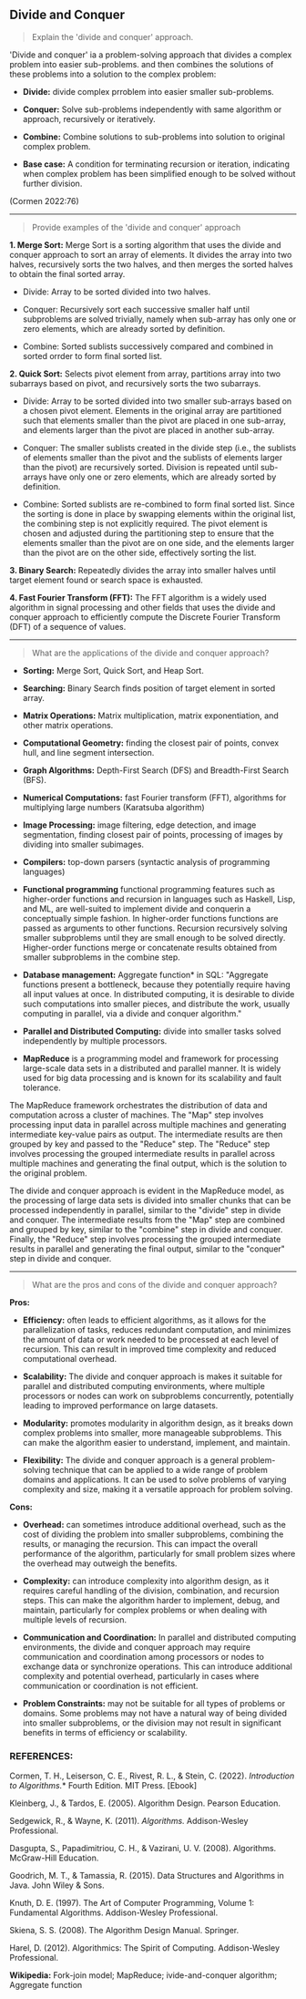 ## Divide and Conquer 

> Explain the 'divide and conquer' approach.

'Divide and conquer' ia a problem-solving approach that divides a complex problem into easier sub-problems.
and then combines the solutions of these problems into a solution to the complex problem: 

- **Divide:** divide complex prroblem into easier smaller sub-problems. 

- **Conquer:** Solve sub-problems independently with same algorithm or approach, recursively or iteratively. 

- **Combine:** Combine solutions to sub-problems into solution to original complex problem. 

- **Base case:** A condition for terminating recursion or iteration, indicating when complex problem 
has been simplified enough to be solved without further division.

(Cormen 2022:76)

---
> Provide examples of the 'divide and conquer' approach

**1. Merge Sort:** Merge Sort is a sorting algorithm that uses the divide and conquer approach to sort an array of elements. It divides the array into two halves, recursively sorts the two halves, and then merges the sorted halves to obtain the final sorted array.

- Divide: Array to be sorted divided into two halves.

- Conquer: Recursively sort each successive smaller half until subproblems are solved trivially, namely when sub-array has only one or zero elements, which are already sorted by definition.

- Combine: Sorted sublists successively compared and combined in sorted orrder to form final sorted list.

**2. Quick Sort:** Selects pivot element from array, partitions array into two subarrays based on pivot, and recursively sorts the two subarrays. 

- Divide: Array to be sorted divided into two smaller sub-arrays based on a chosen pivot element. Elements in the original array are partitioned such that elements smaller than the pivot are placed in one sub-array, and elements larger than the pivot are placed in another sub-array. 

- Conquer: The smaller sublists created in the divide step (i.e., the sublists of elements smaller than the pivot and the sublists of elements larger than the pivot) are recursively sorted. Division is repeated until sub-arrays have only one or zero elements, which are already sorted by definition.

- Combine: Sorted sublists are re-combined to form final sorted list. Since the sorting is done in place by swapping elements within the original list, the combining step is not explicitly required. The pivot element is chosen and adjusted during the partitioning step to ensure that the elements smaller than the pivot are on one side, and the elements larger than the pivot are on the other side, effectively sorting the list.

**3. Binary Search:** Repeatedly divides the array into smaller halves until target element found or search space is exhausted.

**4. Fast Fourier Transform (FFT):** The FFT algorithm is a widely used algorithm in signal processing and other fields that uses the divide and conquer approach to efficiently compute the Discrete Fourier Transform (DFT) of a sequence of values.

---
> What are the applications of the divide and conquer approach? 

- **Sorting:** Merge Sort, Quick Sort, and Heap Sort.

- **Searching:** Binary Search finds position of target element in sorted array.

- **Matrix Operations:** Matrix multiplication, matrix exponentiation, and other matrix operations.

- **Computational Geometry:** finding the closest pair of points, convex hull, and line segment intersection.

- **Graph Algorithms:** Depth-First Search (DFS) and Breadth-First Search (BFS).

- **Numerical Computations:** fast Fourier transform (FFT), algorithms for multiplying large numbers (Karatsuba algorithm)
 
- **Image Processing:** image filtering, edge detection, and image segmentation, finding closest pair of points, processing of images by dividing into smaller subimages.

- **Compilers:**  top-down parsers (syntactic analysis of programming languages) 

- **Functional programming** functional programming features such as higher-order functions and recursion in languages such as Haskell, Lisp, and ML, are well-suited to implement divide and conquerin a conceptually simple fashion. In higher-order functions functions are passed as arguments to other functions. Recursion recursively solving smaller subproblems until they are small enough to be solved directly. Higher-order functions merge or concatenate results obtained from smaller subproblems in the combine step.

- **Database management:** Aggregate function* in SQL: "Aggregate functions present a bottleneck, because they potentially require having all input values at once. In distributed computing, it is desirable to divide such computations into smaller pieces, and distribute the work, usually computing in parallel, via a divide and conquer algorithm." 

- **Parallel and Distributed Computing:** divide into smaller tasks solved independently by multiple processors.

- **MapReduce** is a programming model and framework for processing large-scale data sets in a distributed and parallel manner. It is widely used for big data processing and is known for its scalability and fault tolerance.

The MapReduce framework orchestrates the distribution of data and computation across a cluster of machines. The "Map" step involves processing input data in parallel across multiple machines and generating intermediate key-value pairs as output. The intermediate results are then grouped by key and passed to the "Reduce" step. The "Reduce" step involves processing the grouped intermediate results in parallel across multiple machines and generating the final output, which is the solution to the original problem.

The divide and conquer approach is evident in the MapReduce model, as the processing of large data sets is divided into smaller chunks that can be processed independently in parallel, similar to the "divide" step in divide and conquer. The intermediate results from the "Map" step are combined and grouped by key, similar to the "combine" step in divide and conquer. Finally, the "Reduce" step involves processing the grouped intermediate results in parallel and generating the final output, similar to the "conquer" step in divide and conquer.

---

> What are the pros and cons of the divide and conquer approach?

**Pros:**

- **Efficiency:** often leads to efficient algorithms, as it allows for the parallelization of tasks, reduces redundant computation, and minimizes the amount of data or work needed to be processed at each level of recursion. This can result in improved time complexity and reduced computational overhead.

- **Scalability:** The divide and conquer approach is makes it suitable for parallel and distributed computing environments, where multiple processors or nodes can work on subproblems concurrently, potentially leading to improved performance on large datasets.

- **Modularity:** promotes modularity in algorithm design, as it breaks down complex problems into smaller, more manageable subproblems. This can make the algorithm easier to understand, implement, and maintain.

- **Flexibility:** The divide and conquer approach is a general problem-solving technique that can be applied to a wide range of problem domains and applications. It can be used to solve problems of varying complexity and size, making it a versatile approach for problem solving.

**Cons:**

- **Overhead:** can sometimes introduce additional overhead, such as the cost of dividing the problem into smaller subproblems, combining the results, or managing the recursion. This can impact the overall performance of the algorithm, particularly for small problem sizes where the overhead may outweigh the benefits.

- **Complexity:** can introduce complexity into algorithm design, as it requires careful handling of the division, combination, and recursion steps. This can make the algorithm harder to implement, debug, and maintain, particularly for complex problems or when dealing with multiple levels of recursion.

- **Communication and Coordination:** In parallel and distributed computing environments, the divide and conquer approach may require communication and coordination among processors or nodes to exchange data or synchronize operations. This can introduce additional complexity and potential overhead, particularly in cases where communication or coordination is not efficient.

- **Problem Constraints:** may not be suitable for all types of problems or domains. Some problems may not have a natural way of being divided into smaller subproblems, or the division may not result in significant benefits in terms of efficiency or scalability. 

### REFERENCES: 

Cormen, T. H., Leiserson, C. E., Rivest, R. L., & Stein, C. (2022). *Introduction to Algorithms.** Fourth Edition. MIT Press. [Ebook]

Kleinberg, J., & Tardos, E. (2005). Algorithm Design. Pearson Education.

Sedgewick, R., & Wayne, K. (2011). *Algorithms.* Addison-Wesley Professional.

Dasgupta, S., Papadimitriou, C. H., & Vazirani, U. V. (2008). Algorithms. McGraw-Hill Education.

Goodrich, M. T., & Tamassia, R. (2015). Data Structures and Algorithms in Java. John Wiley & Sons.

Knuth, D. E. (1997). The Art of Computer Programming, Volume 1: Fundamental Algorithms. Addison-Wesley Professional.

Skiena, S. S. (2008). The Algorithm Design Manual. Springer.

Harel, D. (2012). Algorithmics: The Spirit of Computing. Addison-Wesley Professional.

**Wikipedia:** Fork-join model; MapReduce; ivide-and-conquer algorithm; Aggregate function






